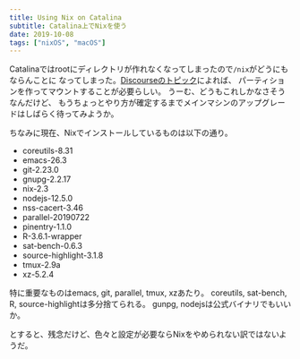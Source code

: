 ```yaml
---
title: Using Nix on Catalina
subtitle: Catalina上でNixを使う
date: 2019-10-08
tags: ["nixOS", "macOS"]
---
```


Catalinaではrootにディレクトリが作れなくなってしまったので`/nix`がどうにもならんことに
なってしまった。[Discourseのトピック](https://discourse.nixos.org/t/current-status-of-nix-on-macos-catalina/4286/2)によれば、
パーティションを作ってマウントすることが必要らしい。
うーむ、どうもこれしかなさそうなんだけど、
もうちょっとやり方が確定するまでメインマシンのアップグレードはしばらく待ってみようか。

ちなみに現在、Nixでインストールしているものは以下の通り。

- coreutils-8.31
- emacs-26.3
- git-2.23.0
- gnupg-2.2.17
- nix-2.3
- nodejs-12.5.0
- nss-cacert-3.46
- parallel-20190722
- pinentry-1.1.0
- R-3.6.1-wrapper
- sat-bench-0.6.3
- source-highlight-3.1.8
- tmux-2.9a
- xz-5.2.4

特に重要なものはemacs, git, parallel, tmux, xzあたり。
coreutils, sat-bench, R, source-highlightは多分捨てられる。
gunpg, nodejsは公式バイナリでもいいか。

とすると、残念だけど、色々と設定が必要ならNixをやめられない訳ではないようだ。
